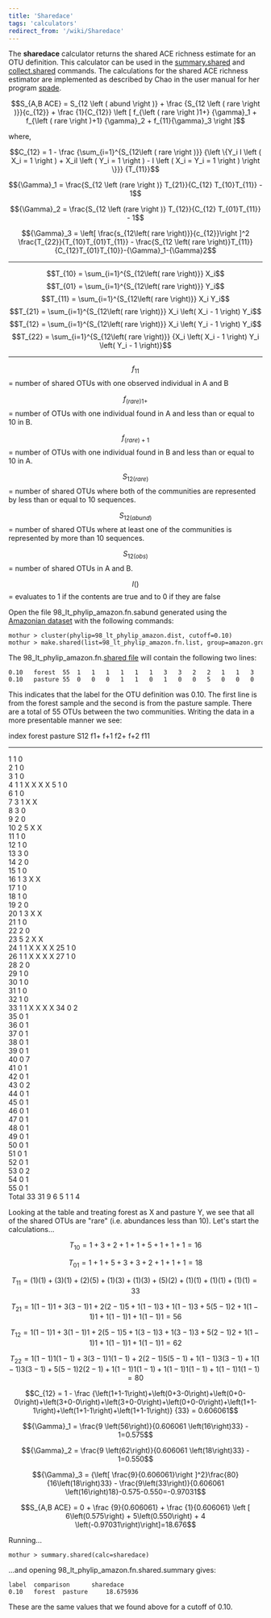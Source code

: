 ```yaml
---
title: 'Sharedace'
tags: 'calculators'
redirect_from: '/wiki/Sharedace'
---
```

The **sharedace** calculator returns the shared ACE
richness estimate for an OTU definition. This calculator can be used in
the [summary.shared](/wiki/summary.shared) and
[collect.shared](/wiki/collect.shared) commands. The calculations
for the shared ACE richness estimator are implemented as described by
Chao in the user manual for her program
[spade](http://140.114.36.3/wordpress/wp-content/uploads/software/SPADE_UserGuide.pdf).

$$S_{A,B ACE} = S_{12 \left ( abund \right )} + \frac {S_{12 \left ( rare \right )}}{c_{12}} + \frac {1}{C_{12}} \left [ f_{\left ( rare \right )1+} {\gamma}_1  + f_{\left ( rare \right )+1} {\gamma}_2 + f_{11}{\gamma}_3 \right ]$$

where,

$$C_{12} = 1 - \frac {\sum_{i=1}^{S_{12\left ( rare \right )}} {\left \{Y_i I \left ( X_i = 1 \right ) + X_iI \left ( Y_i = 1 \right ) - I \left ( X_i = Y_i = 1 \right ) \right \}}} {T_{11}}$$

$${\Gamma}_1 = \frac{S_{12 \left (rare \right )} T_{21}}{C_{12} T_{10}T_{11}} - 1$$

$${\Gamma}_2 = \frac{S_{12 \left (rare \right )} T_{12}}{C_{12} T_{01}T_{11}} - 1$$

$${\Gamma}_3 = \left[ \frac{s_{12\left( rare \right)}}{c_{12}}\right ]^2 \frac{T_{22}}{T_{10}T_{01}T_{11}} - \frac{S_{12 \left( rare \right)}T_{11}}{C_{12}T_{01}T_{10}}-{\Gamma}_1-{\Gamma}2$$

  ---------------------------------------------------------------------------------- -----------------------------------------------------------------------------------------------------------
  $$T_{10} = \sum_{i=1}^{S_{12\left( rare \right)}} X_i$$                              $$T_{01} = \sum_{i=1}^{S_{12\left( rare \right)}} Y_i$$
  $$T_{11} = \sum_{i=1}^{S_{12\left( rare \right)}} X_i Y_i$$                          $$T_{21} = \sum_{i=1}^{S_{12\left( rare \right)}} X_i \left( X_i - 1 \right) Y_i$$
  $$T_{12} = \sum_{i=1}^{S_{12\left( rare \right)}} X_i \left( Y_i - 1 \right) Y_i$$   $$T_{22} = \sum_{i=1}^{S_{12\left( rare \right)}} {X_i \left( X_i - 1 \right) Y_i \left( Y_i - 1 \right)}$$
  ---------------------------------------------------------------------------------- -----------------------------------------------------------------------------------------------------------

$$f_{11}$$ = number of shared OTUs with one observed individual in A and B

$$f_{\left(rare \right)1+}$$ = number of OTUs with one individual found in
A and less than or equal to 10 in B.

$$f_{\left(rare \right)+1}$$ = number of OTUs with one individual found in
B and less than or equal to 10 in A.

$$S_{12\left(rare\right)}$$ = number of shared OTUs where both of the
communities are represented by less than or equal to 10 sequences.

$$S_{12\left(abund\right)}$$ = number of shared OTUs where at least one of
the communities is represented by more than 10 sequences.

$$S_{12\left(obs\right)}$$ = number of shared OTUs in A and B.

$$I\left(\right)$$ = evaluates to 1 if the contents are true and to 0 if
they are false

Open the file 98\_lt\_phylip\_amazon.fn.sabund generated using the [
Amazonian dataset](https://mothur.s3.us-east-2.amazonaws.com/wiki/amazondata.zip) with the following
commands:

    mothur > cluster(phylip=98_lt_phylip_amazon.dist, cutoff=0.10)
    mothur > make.shared(list=98_lt_phylip_amazon.fn.list, group=amazon.groups, label=0.10)

The 98\_lt\_phylip\_amazon.fn.[shared file](/wiki/shared_file) will
contain the following two lines:

    0.10   forest  55  1   1   1   1   1   1   3   3   2   2   1   1   3   2   1   1   1   1   2   1   1   2   5   1   1   1   1   2   1   1   1   1   1   0   0   0   0   0   0   0   0   0   0   0   0   0   0   0   0   0   0   0   0   0   0   
    0.10   pasture 55  0   0   0   1   1   0   1   0   0   5   0   0   0   0   0   2   0   0   0   3   0   0   2   1   0   1   0   0   0   0   0   0   1   2   1   1   1   1   1   7   1   1   2   1   1   1   1   1   1   1   1   1   2   1   1   

This indicates that the label for the OTU definition was 0.10. The first
line is from the forest sample and the second is from the pasture
sample. There are a total of 55 OTUs between the two communities.
Writing the data in a more presentable manner we see:

  index   forest   pasture   S12   f1+   f+1   f2+   f+2   f11
  ------- -------- --------- ----- ----- ----- ----- ----- -----
  1       1        0                                       
  2       1        0                                       
  3       1        0                                       
  4       1        1         X     X     X                 X
  5       1        0                                       
  6       1        0                                       
  7       3        1         X           X                 
  8       3        0                                       
  9       2        0                                       
  10      2        5         X                 X           
  11      1        0                                       
  12      1        0                                       
  13      3        0                                       
  14      2        0                                       
  15      1        0                                       
  16      1        3         X     X                       
  17      1        0                                       
  18      1        0                                       
  19      2        0                                       
  20      1        3         X     X                       
  21      1        0                                       
  22      2        0                                       
  23      5        2         X                       X     
  24      1        1         X     X     X                 X
  25      1        0                                       
  26      1        1         X     X     X                 X
  27      1        0                                       
  28      2        0                                       
  29      1        0                                       
  30      1        0                                       
  31      1        0                                       
  32      1        0                                       
  33      1        1         X     X     X                 X
  34      0        2                                       
  35      0        1                                       
  36      0        1                                       
  37      0        1                                       
  38      0        1                                       
  39      0        1                                       
  40      0        7                                       
  41      0        1                                       
  42      0        1                                       
  43      0        2                                       
  44      0        1                                       
  45      0        1                                       
  46      0        1                                       
  47      0        1                                       
  48      0        1                                       
  49      0        1                                       
  50      0        1                                       
  51      0        1                                       
  52      0        1                                       
  53      0        2                                       
  54      0        1                                       
  55      0        1                                       
  Total   33       31        9     6     5     1     1     4

Looking at the table and treating forest as X and pasture Y, we see that
all of the shared OTUs are "rare" (i.e. abundances less than 10).
Let's start the calculations\...

$$T_{10} = 1+3+2+1+1+5+1+1+1=16$$

$$T_{01} = 1+1+5+3+3+2+1+1+1=18$$

$$T_{11} = \left(1\right)\left(1\right)+\left(3\right)\left(1\right)+\left(2\right)\left(5\right)+\left(1\right)\left(3\right)+\left(1\right)\left(3\right)+\left(5\right)\left(2\right)+\left(1\right)\left(1\right)+\left(1\right)\left(1\right)+\left(1\right)\left(1\right)=33$$

$$T_{21} =1\left(1-1\right)1+3\left(3-1\right)1+2\left(2-1\right)5+1\left(1-1\right)3+1\left(1-1\right)3+5\left(5-1\right)2+1\left(1-1\right)1+1\left(1-1\right)1+1\left(1-1\right)1 = 56$$

$$T_{12} =1\left(1-1\right)1+3\left(1-1\right)1+2\left(5-1\right)5+1\left(3-1\right)3+1\left(3-1\right)3+5\left(2-1\right)2+1\left(1-1\right)1+1\left(1-1\right)1+1\left(1-1\right)1 = 62$$

$$T_{22} =1\left(1-1\right) 1\left(1-1\right)+3\left(3-1\right) 1\left(1-1\right)+2\left(2-1\right) 5\left(5-1\right)+1\left(1-1\right) 3\left(3-1\right)+1\left(1-1\right) 3\left(3-1\right)+5\left(5-1\right) 2\left(2-1\right)+1\left(1-1\right) 1\left(1-1\right)+1\left(1-1\right) 1\left(1-1\right)+1\left(1-1\right) 1\left(1-1\right)=80$$

$$C_{12} = 1 - \frac {\left(1+1-1\right)+\left(0+3-0\right)+\left(0+0-0\right)+\left(3+0-0\right)+\left(3+0-0\right)+\left(0+0-0\right)+\left(1+1-1\right)+\left(1+1-1\right)+\left(1+1-1\right)} {33} = 0.606061$$

$${\Gamma}_1 = \frac{9 \left(56\right)}{0.606061 \left(16\right)33} - 1=0.575$$

$${\Gamma}_2 = \frac{9 \left(62\right)}{0.606061 \left(18\right)33} - 1=0.550$$

$${\Gamma}_3 = {\left[ \frac{9}{0.606061}\right ]^2}\frac{80}{16\left(18\right)33} - \frac{9\left(33\right)}{0.606061 \left(16\right)18}-0.575-0.550=-0.97031$$

$$S_{A,B ACE} = 0 + \frac {9}{0.606061} + \frac {1}{0.606061} \left [ 6\left(0.575\right)  + 5\left(0.550\right) + 4 \left(-0.97031\right)\right]=18.676$$

Running\...

    mothur > summary.shared(calc=sharedace)

\...and opening 98\_lt\_phylip\_amazon.fn.shared.summary gives:

    label  comparison      sharedace
    0.10   forest  pasture     18.675936

These are the same values that we found above for a cutoff of 0.10.
